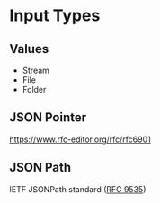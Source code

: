 # Input Types

## Values

  - Stream
  - File
  - Folder

## JSON Pointer

https://www.rfc-editor.org/rfc/rfc6901

## JSON Path

IETF JSONPath standard ([RFC 9535](https://www.rfc-editor.org/rfc/rfc9535.html))